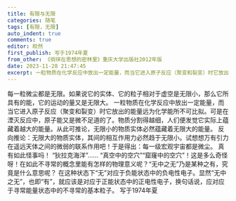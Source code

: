 ```yaml
---
title: 有限与无限
categories: 随笔
tags: [有限，无限]
auto_indent: true
comments: true
editor: 皎然
first_publish: 写于1974年夏
from_other: 《徜徉在思想的密林里》重庆大学出版社2012年版
date: 2023-11-28 21:47:45
excerpt: 一粒物质在化学反应中放出一定能量，而当它进入原子反应（聚变和裂变）时它放出的能量远为化学能所不可比拟。可是在湮灭反应中，原子能又是微不足道的了。物质分割得越细，人们便发觉它实际上蕴藏着越大的能量。从此可推论，无限小的物质实体必然蕴藏着无限大的能量。
---
```

每一粒微尘都是无限。如果说它的实体、它的粒子相对于虚空是无限小，那么它所具有的能，它的运动的量又是无限大。
一粒物质在化学反应中放出一定能量，而当它进入原子反应（聚变和裂变）时它放出的能量远为化学能所不可比拟。可是在湮灭反应中，原子能又是微不足道的了。物质分割得越细，人们便发觉它实际上蕴藏着越大的能量。从此可推论，无限小的物质实体必然蕴藏着无限大的能量。
反向推论：无限大的物质实体，其间的相互作用力必然趋于无限小。试想想万有引力在遥远天体之间的微弱的联系作用吧！于是得出：每一级宏观宇宙都是微尘。
真有如此怪事吗！
“狄拉克海洋”……
“真空中的空穴”“窟窿中的空穴”！这是多么奇怪呀！在如此不寻常的概念里能有怎样的物理意义呢？“无中之无”乃是某种之有，究竟是什么意思呢？
在这种状态下“无”对应于负能状态中的负电性电子。显然“无中之无”，也即“有”，就应该是对应于正能状态中的正电性电子，换句话说，应对应于寻常能量状态中的不寻常的基本粒子。
写于1974年夏
